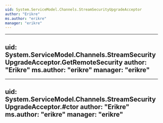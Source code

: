```yaml
---
uid: System.ServiceModel.Channels.StreamSecurityUpgradeAcceptor
author: "Erikre"
ms.author: "erikre"
manager: "erikre"
---
```


---
uid: System.ServiceModel.Channels.StreamSecurityUpgradeAcceptor.GetRemoteSecurity
author: "Erikre"
ms.author: "erikre"
manager: "erikre"
---

---
uid: System.ServiceModel.Channels.StreamSecurityUpgradeAcceptor.#ctor
author: "Erikre"
ms.author: "erikre"
manager: "erikre"
---
